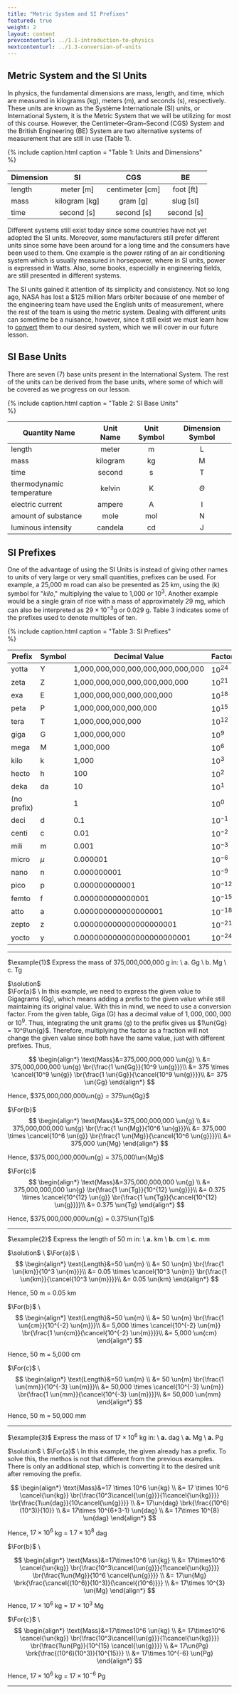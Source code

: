 ```yaml
---
title: "Metric System and SI Prefixes"
featured: true
weight: 2
layout: content
prevcontenturl: ../1.1-introduction-to-physics
nextcontenturl: ../1.3-conversion-of-units
---
```


## Metric System and the SI Units
In physics, the fundamental dimensions are mass, length, and time, which are measured in kilograms (kg), meters (m), and seconds (s), respectively. These units are known as the Système Internationale (SI) units, or International System, it is the Metric System that we will be utilizing for most of this course. However, the Centimeter–Gram–Second (CGS) System and the British Engineering (BE) System are two alternative systems of measurement that are still in use (Table 1).

{% include caption.html
    caption = "Table 1: Units and Dimensions"    
%}

| Dimension |      SI       |       CGS       |     BE     |
| --------- |:-------------:|:---------------:|:----------:|
| length    |   meter [m]   | centimeter [cm] | foot [ft]  |
| mass      | kilogram [kg] |    gram [g]     | slug [sl]  |
| time      |  second [s]   |   second [s]    | second [s] |


Different systems still exist today since some countries have not yet adopted the SI units. Moreover, some manufacturers still prefer different units since some have been around for a long time and the consumers have been used to them. One example is the power rating of an air conditioning system which is usually measured in horsepower, where in SI units, power is expressed in Watts. Also, some books, especially in engineering fields, are still presented in different systems.

The SI units gained it attention of its simplicity and consistency. Not so long ago, NASA has lost a $125 million Mars orbiter because of one member of the engineering team have used the English units of measurement, where the rest of the team is using the metric system. Dealing with different units can sometime be a nuisance, however, since it still exist we must learn how to [convert](../1.3-conversion-of-units) them to our desired system, which we will cover in our future lesson.




## SI Base Units
There are seven (7) base units present in the International System. The rest of the units can be derived from the base units, where some of which will be covered as we progress on our lesson.

{% include caption.html
    caption = "Table 2: SI Base Units"    
%}

|       Quantity Name       | Unit Name | Unit Symbol | Dimension Symbol |
|---------------------------|:---------:|:-----------:|:----------------:|
|          length           |   meter   |      m      |        L         |
|           mass            | kilogram  |     kg      |        M         |
|           time            |  second   |      s      |        T         |
| thermodynamic temperature |  kelvin   |      K      |     $\Theta$     |
|     electric current      |  ampere   |      A      |        I         |
|    amount of substance    |   mole    |     mol     |        N         |
|    luminous intensity     |  candela  |     cd      |        J         |

## SI Prefixes
One of the advantage of using the SI Units is instead of giving other names to units of very large or very small quantities, prefixes can be used. For example, a 25,000 m road can also be presented as 25 km, using the (k) symbol for "*kilo*," multiplying the value to 1,000 or $10^3$. Another example would be a single grain of rice with a mass of approximately 29 mg, which can also be interpreted as $29\times 10^{-3}$g or 0.029 g. Table 3 indicates some of the prefixes used to denote multiples of ten.


{% include caption.html
    caption = "Table 3: SI Prefixes"    
%}

| Prefix      | Symbol | Decimal Value                     | Factor     |
| ----------- | ------ | --------------------------------- | ---------- |
| yotta       | Y      | 1,000,000,000,000,000,000,000,000 | $10^{24}$  |
| zeta        | Z      | 1,000,000,000,000,000,000,000     | $10^{21}$  |
| exa         | E      | 1,000,000,000,000,000,000         | $10^{18}$  |
| peta        | P      | 1,000,000,000,000,000             | $10^{15}$  |
| tera        | T      | 1,000,000,000,000                 | $10^{12}$  |
| giga        | G      | 1,000,000,000                     | $10^{9}$   |
| mega        | M      | 1,000,000                         | $10^{6}$   |
| kilo        | k      | 1,000                             | $10^{3}$   |
| hecto       | h      | 100                               | $10^{2}$   |
| deka        | da     | 10                                | $10^{1}$   |
| (no prefix) |        | 1                                 | $10^0$     |
| deci        | d      | 0.1                               | $10^{-1}$  |
| centi       | c      | 0.01                              | $10^{-2}$  |
| mili        | m      | 0.001                             | $10^{-3}$  |
| micro       | $\mu$  | 0.000001                          | $10^{-6}$  |
| nano        | n      | 0.000000001                       | $10^{-9}$  |
| pico        | p      | 0.000000000001                    | $10^{-12}$ |
| femto       | f      | 0.000000000000001                 | $10^{-15}$ |
| atto        | a      | 0.000000000000000001              | $10^{-18}$ |
| zepto       | z      | 0.000000000000000000001           | $10^{-21}$ |
| yocto       | y      | 0.000000000000000000000001        | $10^{-24}$ |



---
$\example{1}$ 
Express the mass of 375,000,000,000 g in: \\
    a. Gg \\
    b. Mg \\
    c. Tg

$\solution$ \
$\For{a}$ \\
In this example, we need to express the given value to Gigagrams (Gg), which means adding a prefix to the given value while still maintaining its original value. With this in mind, we need to use a conversion factor. From the given table, Giga (G) has a decimal value of $1,000,000,000$ or $10^9$. Thus, integrating the unit grams (g) to the prefix gives us $1\un{Gg} = 10^9\un{g}$. Therefore, multiplying the factor as a fraction will not change the given value since both have the same value, just with different prefixes. Thus,

$$
\begin{align*}
	\text{Mass}&=375,000,000,000 \un{g} \\
			&= 375,000,000,000 \un{g} \br{\frac{1 \un{Gg}}{10^9 \un{g}}}\\
			&= 375 \times \cancel{10^9 \un{g}} \br{\frac{1 \un{Gg}}{\cancel{10^9 \un{g}}}}\\
			&= 375 \un{Gg}
\end{align*}
$$

Hence, $375,000,000,000\un{g} = 375\un{Gg}$



$\For{b}$
$$
\begin{align*}
	\text{Mass}&=375,000,000,000 \un{g} \\
			&= 375,000,000,000 \un{g} \br{\frac{1 \un{Mg}}{10^6 \un{g}}}\\
			&= 375,000 \times \cancel{10^6 \un{g}} \br{\frac{1 \un{Mg}}{\cancel{10^6 \un{g}}}}\\
			&= 375,000 \un{Mg}
\end{align*}
$$

Hence, $375,000,000,000\un{g} = 375,000\un{Mg}$


$\For{c}$
$$
\begin{align*}
	\text{Mass}&=375,000,000,000 \un{g} \\
			&= 375,000,000,000 \un{g} \br{\frac{1 \un{Tg}}{10^{12} \un{g}}}\\
			&= 0.375 \times \cancel{10^{12} \un{g}} \br{\frac{1 \un{Tg}}{\cancel{10^{12} \un{g}}}}\\
			&= 0.375 \un{Tg}
\end{align*}
$$

Hence, $375,000,000,000\un{g} = 0.375\un{Tg}$




---
$\example{2}$
Express the length of 50 m in: \\
**a.** km \\
**b.** cm \\
**c.** mm


$\solution$ \\
$\For{a}$ \\
$$
\begin{align*}
	\text{Length}&=50 \un{m} \\
			&= 50 \un{m} \br{\frac{1 \un{km}}{10^3 \un{m}}}\\
			&= 0.05 \times \cancel{10^3 \un{m}} \br{\frac{1 \un{km}}{\cancel{10^3 \un{m}}}}\\
			&= 0.05 \un{km}
\end{align*}
$$

Hence, 50 m = 0.05 km


$\For{b}$ \\
$$
\begin{align*}
	\text{Length}&=50 \un{m} \\
			&= 50 \un{m} \br{\frac{1 \un{cm}}{10^{-2} \un{m}}}\\
			&= 5,000 \times \cancel{10^{-2} \un{m}} \br{\frac{1 \un{cm}}{\cancel{10^{-2} \un{m}}}}\\
			&= 5,000 \un{cm}
\end{align*}
$$

Hence, 50 m = 5,000 cm


$\For{c}$ \\
$$
\begin{align*}
	\text{Length}&=50 \un{m} \\
			&= 50 \un{m} \br{\frac{1 \un{mm}}{10^{-3} \un{m}}}\\
			&= 50,000 \times \cancel{10^{-3} \un{m}} \br{\frac{1 \un{mm}}{\cancel{10^{-3} \un{m}}}}\\
			&= 50,000 \un{mm}
\end{align*}
$$

Hence, 50 m = 50,000 mm





---
$\example{3}$
Express the mass of $17\times 10^6$ kg in: \\
**a.** dag \\
**a.** Mg \\
**a.** Pg



$\solution$ \\
$\For{a}$ \\
In this example, the given already has a prefix. To solve this, the methos is not that different from the previous examples. There is only an additional step, which is converting it to the desired unit after removing the prefix.

$$
\begin{align*}
	\text{Mass}&=17 \times 10^6 \un{kg} \\
			&= 17 \times 10^6 \cancel{\un{kg}} \br{\frac{10^3\cancel{\un{g}}}{1\cancel{\un{kg}}}} \br{\frac{1\un{dag}}{10\cancel{\un{g}}}} \\
			&= 17\un{dag} \brk{\frac{(10^6)(10^3)}{10}} \\
			&= 17\times 10^{6+3-1} \un{dag} \\
			&= 17\times 10^{8} \un{dag}
\end{align*}
$$

Hence, $17\times 10^6$ kg = $1.7\times 10^{8}$ dag


$\For{b}$ \\

$$
\begin{align*}
	\text{Mass}&=17\times10^6 \un{kg} \\
			&= 17\times10^6 \cancel{\un{kg}} \br{\frac{10^3\cancel{\un{g}}}{1\cancel{\un{kg}}}} \br{\frac{1\un{Mg}}{10^6 \cancel{\un{g}}}} \\
			&= 17\un{Mg} \brk{\frac{\cancel{(10^6)}(10^3)}{\cancel{(10^6)}}} \\
			&= 17\times 10^{3} \un{Mg}
\end{align*}
$$

Hence, $17\times 10^6$ kg = $17\times 10^3$ Mg


$\For{c}$ \\
$$
\begin{align*}
	\text{Mass}&=17\times10^6 \un{kg} \\
			&= 17\times10^6 \cancel{\un{kg}} \br{\frac{10^3\cancel{\un{g}}}{1\cancel{\un{kg}}}} \br{\frac{1\un{Pg}}{10^{15} \cancel{\un{g}}}} \\
			&= 17\un{Pg} \brk{\frac{(10^6)(10^3)}{10^{15}}} \\
			&= 17\times 10^{-6} \un{Pg}
\end{align*}
$$

Hence, $17\times 10^6$ kg = $17\times 10^{-6}$ Pg

---





